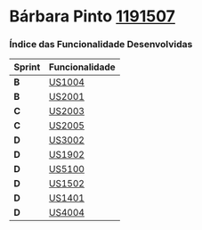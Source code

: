 **Bárbara Pinto [1191507](./)** 
===============================


### Índice das Funcionalidade Desenvolvidas ###


| Sprint | Funcionalidade     |
|--------|--------------------|
| **B**  | [US1004](US1004)   |
| **B**  | [US2001](US2001)   |
| **C**  | [US2003](US2003)   |
| **C**  | [US2005](US2005)   |
| **D**  | [US3002](US3002)   |
| **D**  | [US1902](US1902)   |
| **D**  | [US5100](US5100)   |
| **D**  | [US1502](US1502)   |
| **D**  | [US1401](US1401)   |
| **D**  | [US4004](US4004)   |